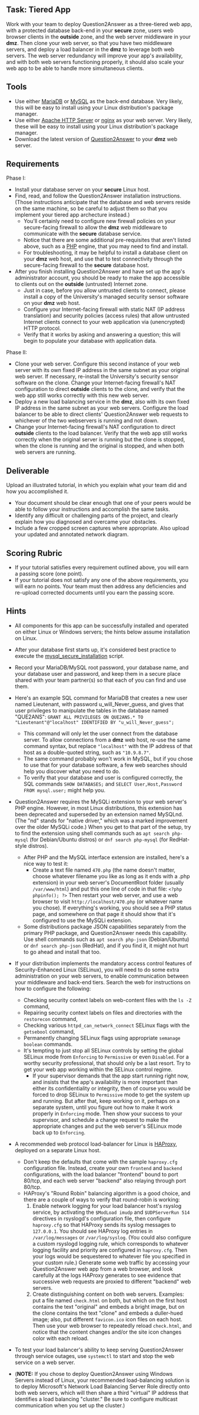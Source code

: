 ## Task: Tiered App
Work with your team to deploy Question2Answer as a three-tiered web app,
with a protected database back-end in your **secure** zone,
users web browser clients in the **outside** zone,
and the web server middleware in your **dmz**.
Then clone your web server, so that you have two middleware servers,
and deploy a load balancer in the **dmz** to leverage both web servers.
The web server redundancy will improve your app's availability,
and with both web servers functioning properly,
it should also scale your web app to be able to handle more simultaneous clients.

## Tools
- Use either <a href="https://mariadb.org/" target="_blank" rel="noopener">MariaDB</a> or <a href="https://www.mysql.com/" target="_blank" rel="noopener">MySQL</a> as the back-end database. Very likely,
this will be easy to install using your Linux distribution's package manager.
- Use either <a href="https://httpd.apache.org/" target="_blank" rel="noopener">Apache HTTP Server</a> or <a href="https://nginx.org/" target="_blank" rel="noopener">nginx</a> as your web server. Very likely,
these will be easy to install using your Linux distribution's package manager.
- Download the latest version of <a href="https://www.question2answer.org/" target="_blank" rel="noopener">Question2Answer</a> to your **dmz** web server.

## Requirements
Phase I:
- Install your database server on your **secure** Linux host.
- Find, read, and follow the Question2Answer installation instructions.
(Those instructions anticipate that the database and web servers reside on the same machine,
so be careful to adjust them so that you implement your tiered app archecture instead.)
  - You'll certainly need to configure new firewall policies on your secure-facing firewall to allow
the **dmz** web middleware to communicate with the **secure** database service.
  - Notice that there are some additional pre-requisites that aren't listed above,
such as a <a href="https://www.php.net/" target="_blank" rel="noopener">PHP</a> engine,
that you may need to find and install.
  - For troubleshooting, it may be helpful to install a database client on your **dmz** web host,
and use that to test connectivity through the secure-facing firewall to the **secure** database host.
- After you finish installing Question2Answer and have set up the app's administrator account,
you should be ready to make the app accessible to clients out on the **outside** (untrusted) Internet zone.
  - Just in case, before you allow untrusted clients to connect,
please install a copy of the University's managed security sensor software on your **dmz** web host.
  - Configure your Internet-facing firewall
with static NAT (IP address translation) and security policies (access rules)
that allow untrusted Internet clients connect to your web application via (unencrypted) HTTP protocol.
  - Verify that it works by asking and answering a question;
this will begin to populate your database with application data.

Phase II:
- Clone your web server. Configure this second instance of your web server with its own fixed IP address
in the same subnet as your original web server.
If necessary, re-install the University's security sensor software on the clone.
Change your Internet-facing firewall's NAT configuration
to direct **outside** clients to the clone,
and verify that the web app still works correctly with this new web server.
- Deploy a new load balancing service in the **dmz**, also with its own fixed IP address in the same
subnet as your web servers. Configure the load balancer to be able to direct clients' Question2Answer web
requests to whichever of the two webservers is running and not down.
- Change your Internet-facing firewall's NAT configuration
to direct **outside** clients to the load balancer. Verify that the web app still works correctly
when the original server is running but the clone is stopped,
when the clone is running and the original is stopped,
and when both web servers are running.

## Deliverable
Upload an illustrated tutorial, in which you explain what your team did and how you accomplished it.

- Your document should be clear enough that one of your peers would be able to follow your instructions and accomplish the same tasks.
- Identify any difficult or challenging parts of the project, and clearly explain how you diagnosed and overcame your obstacles.
- Include a few cropped screen captures where appropriate. Also upload your updated and annotated network diagram.

## Scoring Rubric
- If your tutorial satisfies every requirement outlined above, you will earn a passing score (one point).
- If your tutorial does not satisfy any one of the above requirements, you will earn no points. Your team must then address any deficiencies and re-upload corrected documents until you earn the passing score.

## Hints
- All components for this app can be successfully installed and operated on either Linux or Windows servers;
the hints below assume installation on Linux.
- After your database first starts up, it's considered best practice to execute
the <a href="https://mariadb.com/kb/en/mysql_secure_installation/" target="_blank" rel="noopener">mysql_secure_installation</a> script.
- Record your MariaDB/MySQL root password, your database name, and your database user and password,
and keep them in a secure place shared with your team partner(s)
so that each of you can find and use them.
- Here's an example SQL command for MariaDB that creates a new user
named Lieutenant, with password u_will_Never_guess,
and gives that user privileges to manipulate the tables in the database named "QUE2ANS":
`GRANT ALL PRIVILEGES ON QUE2ANS.* TO "Lieutenant"@"localhost" IDENTIFIED BY "u_will_Never_guess";`
  - This command will only let the user connect from the database server.
To allow connections from a **dmz** web host, re-use the same command syntax,
but replace `"localhost"` with the IP address of that host as a double-quoted string, such as `"10.9.8.7"`.
  - The same command probably won't work in MySQL,
but if you chose to use that for your database software,
a few web searches should help you discover what you need to do.
  - To verify that your database and user is configured correctly, the SQL commands
`SHOW DATABASES;` and `SELECT User,Host,Password FROM mysql.user;` might help you.
- Question2Answer requires the MySQLi extension to your web server's PHP engine.
However, in most Linux distributions, this extension has been deprecated and superseded
by an extension named MySQLnd.
(The "nd" stands for "native driver," which was a marked improvement over the older MySQLi code.)
When you get to that part of the setup, try to find the extension
using shell commands such as `apt search php-mysql` (for Debian/Ubuntu distros)
or `dnf search php-mysql` (for RedHat-style distros).
  - After PHP and the MySQL interface extension are installed, here's a nice way to test it:
    - Create a text file named `470.php` (the name doesn't matter, choose whatever filename you like
as long as it ends with a .php extension) in your web server's DocumentRoot folder (usually `/var/www/html`)
and put this one line of code in that file: `<?php phpinfo(); ?>`
Then restart your web server, and use a web browser to visit `http://localhost/470.php` (or whatever
name you chose). If everything's working, you should see a PHP status page, and somewhere on that
page it should show that it's configured to use the MySQLi extension.
  - Some distributions package JSON capabilities separately from the primary PHP package,
and Question2Answer needs this capability. Use shell commands such as `apt search php-json` (Debian/Ubuntu)
or `dnf search php-json` (RedHat), and if you find it, it might not hurt to go ahead and install that too.
- If your distribution implements the mandatory access control features of Security-Enhanced Linux (SELinux),
you will need to do some extra administration on your web servers,
to enable communication between your middleware and back-end tiers.
Search the web for instructions on how to configure the following:
  - Checking security context labels on web-content files with the `ls -Z` command,
  - Repairing security context labels on files and directories with the `restorecon` command,
  - Checking various `httpd_can_network_connect` SELinux flags with the `getsebool` command,
  - Permanently changing SELinux flags using appropriate `semanage boolean` commands.
  - It's tempting to just stop all SELinux controls
by setting the global SELinux mode from `Enforcing` to `Permissive` or even `Disabled`.
For a worthy security professional, that should only be a last resort.
Try to get your web app working within the SELinux control regime.
    - If your supervisor demands that the app start running right now,
and insists that the app's availability is more important than either its confidentiality or integrity,
then of course you would be forced to drop SELinux to `Permissive` mode to get the system up and running.
But after that, keep working on it, perhaps on a separate system, until you figure out how to make it work
properly in `Enforcing` mode. Then show your success to your supervisor, and schedule a change request
to make the appropriate changes and put the web server's SELinux mode back up to `Enforcing`.
- A recommended web protocol load-balancer for Linux is <a href="http://www.haproxy.org/" target="_blank" ref="noopener">HAProxy</a>,
deployed on a separate Linux host.
  - Don't keep the defaults that come with the sample `haproxy.cfg` configuration file.
Instead, create your own `frontend` and `backend` configurations, with the load
balancer "frontend" bound to port 80/tcp, and each web server "backend" also relaying through port 80/tcp.
  - HAProxy's "Round Robin" balancing algorithm is a good choice, and there are a couple of ways to
verify that round-robin is working:
    1. Enable network logging for your load balancer host's rsyslog service,
by activating the `$ModLoad imudp` and `$UDPServerRun 514` directives in rsyslogd's configuration file,
then configure `haproxy.cfg` so that HAProxy sends its syslog messages to `127.0.0.1`. You should
see HAProxy log entries in `/var/log/messages` or `/var/log/syslog`. (You could also
configure a custom rsyslogd logging rule, which corresponds to whatever logging facility and priority
are configured in `haproxy.cfg`. Then your logs would be sequestered to whatever file you specified
in your custom rule.) Generate some web traffic by accessing your Question2Answer web app
from a web browser, and look carefully at the logs HAProxy generates to see evidence that
successive web requests are proxied to different "backend" web servers.
    2. Create distinguishing content on both web servers.
Examples: put a file named `check.html` on both, but which on the first host contains the text "original"
and embeds a bright image, but on the clone contains the text "clone" and embeds a duller-hued image;
also, put different `favicon.ico` icon files on each host.
Then use your web browser to repeatedly reload `check.html`,
and notice that the content changes and/or the site icon changes color with each reload.
- To test your load balancer's ability to keep serving Question2Answer through service outages,
use `systemctl` to start and stop the web service on a web server.

 - (**NOTE:** If you chose to deploy Question2Answer using Windows Servers instead of Linux,
your recommended load-balancing solution
is to deploy Microsoft's Network Load Balancing Server Role directly onto both web servers,
which will then share a third "virtual" IP address that identifies a load balancing "cluster."
Be sure to configure multicast communication when you set up the cluster.)
